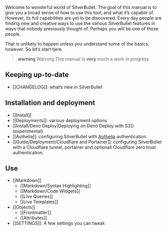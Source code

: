 Welcome to wonderful world of SilverBullet. The goal of this manual is to give you a broad sense of how to use this tool, and what it’s capable of. However, its full capabilities are yet to be discovered. Every day people are finding new and creative ways to use the various SilverBullet features in ways that nobody previously thought of. Perhaps you will be one of those people.

That is unlikely to happen unless you understand some of the basics, however. So let’s start tjere.

> **warning** Warning
> This manual is **very** much a work in progress

## Keeping up-to-date
* [[CHANGELOG]]: what’s new in SilverBullet

## Installation and deployment
* [[Install]]
* [[Deployments]]: various deployment options
* [[Install/Deno Deploy|Deploying on Deno Deploy with S3]] (experimental)
* [[Authelia]]: configuring SilverBullet with [Authelia](https://www.authelia.com/) authentication.
* [[Guide/Deployment/Cloudflare and Portainer]]: configuring SilverBullet with a Cloudflare tunnel, portainer and optionall Cloudflare zero trust authentication.

## Use
* [[Markdown]]
  * [[Markdown/Syntax Highlighting]]
  * [[Markdown/Code Widgets]]
  * [[Live Queries]]
  * [[Live Templates]]
* [[Objects]]
  * [[Frontmatter]]
  * [[Attributes]]
* [[SETTINGS]]: A few settings you can tweak
